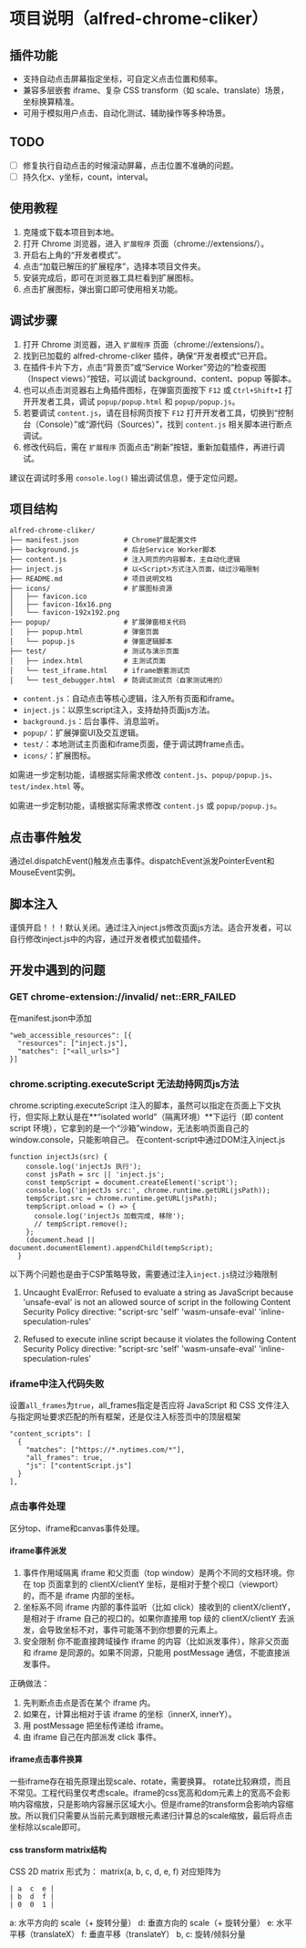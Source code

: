 # 项目说明（alfred-chrome-cliker）

## 插件功能
- 支持自动点击屏幕指定坐标，可自定义点击位置和频率。
- 兼容多层嵌套 iframe、复杂 CSS transform（如 scale、translate）场景，坐标换算精准。
- 可用于模拟用户点击、自动化测试、辅助操作等多种场景。

## TODO
- [ ] 修复执行自动点击的时候滚动屏幕，点击位置不准确的问题。
- [ ] 持久化x、y坐标，count，interval。
## 使用教程

1. 克隆或下载本项目到本地。
2. 打开 Chrome 浏览器，进入 `扩展程序` 页面（chrome://extensions/）。
3. 开启右上角的“开发者模式”。
4. 点击“加载已解压的扩展程序”，选择本项目文件夹。
5. 安装完成后，即可在浏览器工具栏看到扩展图标。
6. 点击扩展图标，弹出窗口即可使用相关功能。

## 调试步骤

1. 打开 Chrome 浏览器，进入 `扩展程序` 页面（chrome://extensions/）。
2. 找到已加载的 alfred-chrome-cliker 插件，确保“开发者模式”已开启。
3. 在插件卡片下方，点击“背景页”或“Service Worker”旁边的“检查视图（Inspect views）”按钮，可以调试 background、content、popup 等脚本。
4. 也可以点击浏览器右上角插件图标，在弹窗页面按下 `F12` 或 `Ctrl+Shift+I` 打开开发者工具，调试 `popup/popup.html` 和 `popup/popup.js`。
5. 若要调试 `content.js`，请在目标网页按下 `F12` 打开开发者工具，切换到“控制台（Console）”或“源代码（Sources）”，找到 `content.js` 相关脚本进行断点调试。
6. 修改代码后，需在 `扩展程序` 页面点击“刷新”按钮，重新加载插件，再进行调试。

建议在调试时多用 `console.log()` 输出调试信息，便于定位问题。

## 项目结构

```
alfred-chrome-cliker/
├── manifest.json           # Chrome扩展配置文件
├── background.js           # 后台Service Worker脚本
├── content.js              # 注入网页的内容脚本，主自动化逻辑
├── inject.js               # 以<Script>方式注入页面，绕过沙箱限制
├── README.md               # 项目说明文档
├── icons/                  # 扩展图标资源
│   ├── favicon.ico
│   ├── favicon-16x16.png
│   └── favicon-192x192.png
├── popup/                  # 扩展弹窗相关代码
│   ├── popup.html          # 弹窗页面
│   └── popup.js            # 弹窗逻辑脚本
├── test/                   # 测试与演示页面
│   ├── index.html          # 主测试页面
│   └── test_iframe.html    # iframe嵌套测试页
│   └── test_debugger.html  # 防调试测试页（自家测试用的）
```

- `content.js`：自动点击等核心逻辑，注入所有页面和iframe。
- `inject.js`：以原生script注入，支持劫持页面js方法。
- `background.js`：后台事件、消息监听。
- `popup/`：扩展弹窗UI及交互逻辑。
- `test/`：本地测试主页面和iframe页面，便于调试跨frame点击。
- `icons/`：扩展图标。

如需进一步定制功能，请根据实际需求修改 `content.js`、`popup/popup.js`、`test/index.html` 等。

如需进一步定制功能，请根据实际需求修改 `content.js` 或 `popup/popup.js`。

## 点击事件触发
通过el.dispatchEvent()触发点击事件。dispatchEvent派发PointerEvent和MouseEvent实例。

## 脚本注入
谨慎开启！！！默认关闭。通过注入inject.js修改页面js方法。适合开发者，可以自行修改inject.js中的内容，通过开发者模式加载插件。


## 开发中遇到的问题
### GET chrome-extension://invalid/ net::ERR_FAILED
在manifest.json中添加
```
"web_accessible_resources": [{
  "resources": ["inject.js"],
  "matches": ["<all_urls>"]
}]
```

### chrome.scripting.executeScript 无法劫持网页js方法
chrome.scripting.executeScript 注入的脚本，虽然可以指定在页面上下文执行，但实际上默认是在**“isolated world”（隔离环境）**下运行（即 content script 环境），它拿到的是一个“沙箱”window，无法影响页面自己的 window.console，只能影响自己。
在content-script中通过DOM注入inject.js
```
function injectJs(src) {
    console.log('injectJs 执行');
    const jsPath = src || 'inject.js';
    const tempScript = document.createElement('script');
    console.log('injectJs src:', chrome.runtime.getURL(jsPath));
    tempScript.src = chrome.runtime.getURL(jsPath);
    tempScript.onload = () => {
      console.log('injectJs 加载完成, 移除');
      // tempScript.remove();
    };
    (document.head || document.documentElement).appendChild(tempScript);
  }
```
以下两个问题也是由于CSP策略导致，需要通过注入`inject.js`绕过沙箱限制
1. Uncaught EvalError: Refused to evaluate a string as JavaScript because 'unsafe-eval' is not an allowed source of script in the following Content Security Policy directive: "script-src 'self' 'wasm-unsafe-eval' 'inline-speculation-rules' 

2. Refused to execute inline script because it violates the following Content Security Policy directive: "script-src 'self' 'wasm-unsafe-eval' 'inline-speculation-rules' 

### iframe中注入代码失败
设置`all_frames`为`true`，all_frames指定是否应将 JavaScript 和 CSS 文件注入与指定网址要求匹配的所有框架，还是仅注入标签页中的顶层框架
```
"content_scripts": [
  {
    "matches": ["https://*.nytimes.com/*"],
    "all_frames": true,
    "js": ["contentScript.js"]
  }
],
```

### 点击事件处理
区分top、iframe和canvas事件处理。
#### iframe事件派发
1. 事件作用域隔离
iframe 和父页面（top window）是两个不同的文档环境。你在 top 页面拿到的 clientX/clientY 坐标，是相对于整个视口（viewport）的，而不是 iframe 内部的坐标。
2. 坐标系不同
iframe 内部的事件监听（比如 click）接收到的 clientX/clientY，是相对于 iframe 自己的视口的。如果你直接用 top 级的 clientX/clientY 去派发，会导致坐标不对，事件可能落不到你想要的元素上。
3. 安全限制
你不能直接跨域操作 iframe 的内容（比如派发事件），除非父页面和 iframe 是同源的。如果不同源，只能用 postMessage 通信，不能直接派发事件。

正确做法：
1. 先判断点击点是否在某个 iframe 内。
2. 如果在，计算出相对于该 iframe 的坐标（innerX, innerY）。
3. 用 postMessage 把坐标传递给 iframe。
4. 由 iframe 自己在内部派发 click 事件。


#### iframe点击事件换算
一些iframe存在祖先原理出现scale、rotate，需要换算。
rotate比较麻烦，而且不常见。工程代码里仅考虑scale。iframe的css宽高和dom元素上的宽高不会影响内容缩放，只是影响内容展示区域大小。但是iframe的transform会影响内容缩放。所以我们只需要从当前元素到跟根元素递归计算总的scale缩放，最后将点击坐标除以scale即可。

#### css transform matrix结构
CSS 2D matrix 形式为：
matrix(a, b, c, d, e, f)
对应矩阵为
```
| a  c  e |
| b  d  f |
| 0  0  1 |
````
a: 水平方向的 scale（+ 旋转分量）
d: 垂直方向的 scale（+ 旋转分量）
e: 水平平移（translateX）
f: 垂直平移（translateY）
b, c: 旋转/倾斜分量